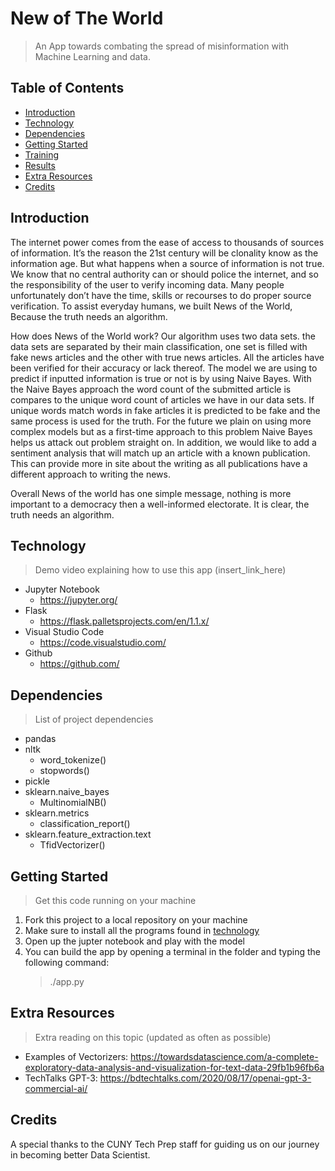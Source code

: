 # New of The World
> An App towards combating the spread of misinformation with Machine Learning and data.

## Table of Contents
* [Introduction](#Introduction)
* [Technology](#Technology)
* [Dependencies](#Dependencies)
* [Getting Started](#Getting-started)
* [Training](#Training)
* [Results](#Training)
* [Extra Resources](#Extra-Resources)
* [Credits](#Credits)

## Introduction

The internet power comes from the ease of access to thousands of sources of information. It’s the reason the 21st century will be clonality know as the information age. But what happens when a source of information is not true. We know that no central authority can or should police the internet, and so the responsibility of the user to verify incoming data. Many people unfortunately don’t have the time, skills or recourses to do proper source verification. To assist everyday humans, we built News of the World, Because the truth needs an algorithm. 

How does News of the World work? Our algorithm uses two data sets. the data sets are separated by their main classification, one set is filled with fake news articles and the other with true news articles. All the articles have been verified for their accuracy or lack thereof. The model we are using to predict if inputted information is true or not is by using Naive Bayes. With the Naive Bayes approach the word count of the submitted article is compares to the unique word count of articles we have in our data sets. If unique words match words in fake articles it is predicted to be fake and the same process is used for the truth. 
For the future we plain on using more complex models but as a first-time approach to this problem Naive Bayes helps us attack out problem straight on. In addition, we would like to add a sentiment analysis that will match up an article with a known publication. This can provide more in site about the writing as all publications have a different approach to writing the news. 

Overall News of the world has one simple message, nothing is more important to a democracy then a well-informed electorate. It is clear, the truth needs an algorithm. 

## Technology 

> Demo video explaining how to use this app (insert_link_here) 

* Jupyter Notebook
  * https://jupyter.org/
* Flask
  * https://flask.palletsprojects.com/en/1.1.x/
* Visual Studio Code
  * https://code.visualstudio.com/
* Github
  * https://github.com/

## Dependencies
> List of project dependencies

* pandas
* nltk
  * word_tokenize()
  * stopwords()
* pickle
* sklearn.naive_bayes
  * MultinomialNB()
* sklearn.metrics
  * classification_report()
* sklearn.feature_extraction.text
  * TfidVectorizer()

## Getting Started
> Get this code running on your machine

1. Fork this project to a local repository on your machine 
2. Make sure to install all the programs found in [technology](#Technology)
3. Open up the jupter notebook and play with the model
4. You can build the app by opening a terminal in the folder and typing the following command: 
   > ./app.py

## Extra Resources
> Extra reading on this topic (updated as often as possible)
* Examples of Vectorizers: https://towardsdatascience.com/a-complete-exploratory-data-analysis-and-visualization-for-text-data-29fb1b96fb6a
* TechTalks GPT-3: https://bdtechtalks.com/2020/08/17/openai-gpt-3-commercial-ai/

## Credits
A special thanks to the CUNY Tech Prep staff for guiding us on our journey in becoming better Data Scientist.

